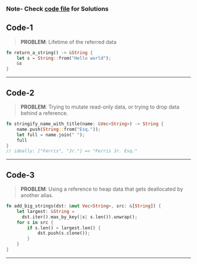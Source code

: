 ### Note- Check [code file](src\main.rs) for Solutions

## Code-1
> **PROBLEM**: Lifetime of the referred data
```rust
fn return_a_string() -> &String {
    let s = String::from("Hello world");
    &s
}
```
---
## Code-2
> **PROBLEM**: Trying to mutate read-only data, or trying to drop data behind a reference.
```rust
fn stringify_name_with_title(name: &Vec<String>) -> String {
    name.push(String::from("Esq."));
    let full = name.join(" ");
    full
}
// ideally: ["Ferris", "Jr."] => "Ferris Jr. Esq."
```
---

## Code-3
> **PROBLEM**: Using a reference to heap data that gets deallocated by another alias.
```rust
fn add_big_strings(dst: &mut Vec<String>, src: &[String]) {
    let largest: &String = 
      dst.iter().max_by_key(|s| s.len()).unwrap();
    for s in src {
        if s.len() > largest.len() {
            dst.push(s.clone());
        }
    }
}
```
---

